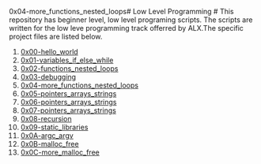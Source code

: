 0x04-more_functions_nested_loops# Low Level Programming #
This repository has beginner level, low level programing scripts. The scripts are written for the low leve programming track offerred by ALX.The specific project files are listed below.
1. [0x00-hello_world](https://github.com/Nicole2512/alx-low_level_programming/tree/master/0x00-hello_world)
2. [0x01-variables_if_else_while](https://github.com/Nicole2512/alx-low_level_programming/tree/master/0x01-variables_if_else_while)
3. [0x02-functions_nested_loops](https://github.com/Nicole2512/alx-low_level_programming/tree/master/0x02-functions_nested_loops)
4. [0x03-debugging](https://github.com/Nicole2512/alx-low_level_programming/tree/master/0x03-debugging)
5. [0x04-more_functions_nested_loops](https://github.com/Nicole2512/alx-low_level_programming/tree/master/0x04-more_functions_nested_loops)
6. [0x05-pointers_arrays_strings](https://github.com/Nicole2512/alx-low_level_programming/tree/master/0x05-pointers_arrays_strings)
7. [0x06-pointers_arrays_strings](https://github.com/Nicole2512/alx-low_level_programming/tree/master/0x06-pointers_arrays_strings)
8. [0x07-pointers_arrays_strings](https://github.com/Nicole2512/alx-low_level_programming/tree/master/0x07-pointers_arrays_strings)
9. [0x08-recursion](https://github.com/Nicole2512/alx-low_level_programming/tree/master/0x08-recursion)
10. [0x09-static_libraries](https://github.com/Nicole2512/alx-low_level_programming/tree/master/0x09-static_libraries)
11. [0x0A-argc_argv](https://github.com/Nicole2512/alx-low_level_programming/tree/master/0x0A-argc_argv)
12. [0x0B-malloc_free](https://github.com/Nicole2512/alx-low_level_programming/tree/master/0x0B-malloc_free)
13. [0x0C-more_malloc_free](https://github.com/Nicole2512/alx-low_level_programming/tree/master/0x0C-more_malloc_free)
